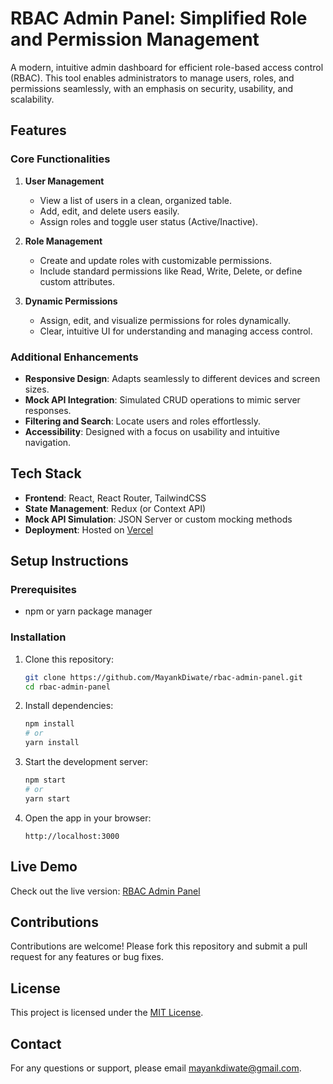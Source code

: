 # RBAC Admin Panel: Simplified Role and Permission Management

A modern, intuitive admin dashboard for efficient role-based access control (RBAC). This tool enables administrators to manage users, roles, and permissions seamlessly, with an emphasis on security, usability, and scalability.

## Features

### Core Functionalities
1. **User Management**
   - View a list of users in a clean, organized table.
   - Add, edit, and delete users easily.
   - Assign roles and toggle user status (Active/Inactive).

2. **Role Management**
   - Create and update roles with customizable permissions.
   - Include standard permissions like Read, Write, Delete, or define custom attributes.

3. **Dynamic Permissions**
   - Assign, edit, and visualize permissions for roles dynamically.
   - Clear, intuitive UI for understanding and managing access control.

### Additional Enhancements
- **Responsive Design**: Adapts seamlessly to different devices and screen sizes.
- **Mock API Integration**: Simulated CRUD operations to mimic server responses.
- **Filtering and Search**: Locate users and roles effortlessly.
- **Accessibility**: Designed with a focus on usability and intuitive navigation.

## Tech Stack

- **Frontend**: React, React Router, TailwindCSS
- **State Management**: Redux (or Context API)
- **Mock API Simulation**: JSON Server or custom mocking methods
- **Deployment**: Hosted on [Vercel](https://rbac-admin-panel.vercel.app/)

## Setup Instructions

### Prerequisites
- npm or yarn package manager

### Installation
1. Clone this repository:
   ```bash
   git clone https://github.com/MayankDiwate/rbac-admin-panel.git
   cd rbac-admin-panel
   ```
2. Install dependencies:
   ```bash
   npm install
   # or
   yarn install
   ```

3. Start the development server:
   ```bash
   npm start
   # or
   yarn start
   ```

4. Open the app in your browser:
   ```
   http://localhost:3000
   ```

## Live Demo
Check out the live version: [RBAC Admin Panel](https://rbac-admin-panel.vercel.app/)

## Contributions
Contributions are welcome! Please fork this repository and submit a pull request for any features or bug fixes.

## License
This project is licensed under the [MIT License](LICENSE).

## Contact
For any questions or support, please email [mayankdiwate@gmail.com](mailto:mayankdiwate007@gmail.com).
```
